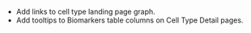 - Add links to cell type landing page graph.
- Add tooltips to Biomarkers table columns on Cell Type Detail pages.
